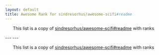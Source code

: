 ```yaml
---
layout: default
title: Awesome Rank for sindresorhus/awesome-scifi#readme
---
```


<p align="center">
	This list is a copy of <a href="https://github.com/sindresorhus/awesome-scifi#readme">sindresorhus/awesome-scifi#readme</a> with ranks
</p>
---
---
<p align="center">
	This list is a copy of <a href="https://github.com/sindresorhus/awesome-scifi#readme">sindresorhus/awesome-scifi#readme</a> with ranks
</p>
